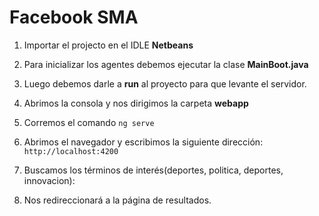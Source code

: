 # Facebook SMA

1. Importar el projecto en el IDLE **Netbeans** 

2. Para inicializar los agentes debemos ejecutar la clase **MainBoot.java**

3. Luego debemos darle a **run** al proyecto para que levante el servidor.

4. Abrimos la consola y nos dirigimos la carpeta **webapp**

5. Corremos el comando ``ng serve``

6. Abrimos el navegador y escribimos la siguiente dirección: ``http://localhost:4200``

5. Buscamos los términos de interés(deportes, politica, deportes, innovacion):

6. Nos redireccionará a la página de resultados.


